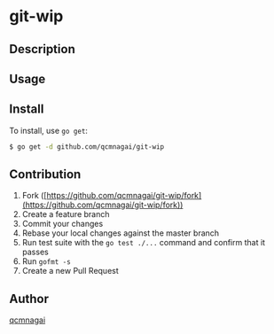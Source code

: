 # git-wip

## Description

## Usage

## Install

To install, use `go get`:

```bash
$ go get -d github.com/qcmnagai/git-wip
```

## Contribution

1. Fork ([https://github.com/qcmnagai/git-wip/fork](https://github.com/qcmnagai/git-wip/fork))
1. Create a feature branch
1. Commit your changes
1. Rebase your local changes against the master branch
1. Run test suite with the `go test ./...` command and confirm that it passes
1. Run `gofmt -s`
1. Create a new Pull Request

## Author

[qcmnagai](https://github.com/qcmnagai)

